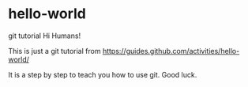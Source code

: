 # hello-world
git tutorial
Hi Humans!

This is just a git tutorial from
https://guides.github.com/activities/hello-world/

It is a step by step to teach you how to use git.
Good luck.
